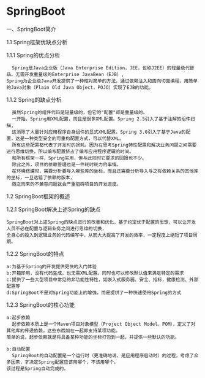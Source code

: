 # SpringBoot

一、SpringBoot简介

  1.1 Spring框架优缺点分析
    
   1.1.1 Spring的优点分析
   
      Spring是Java企业版（Java Enterprise Edition，JEE，也称J2EE）的轻量级代替品。无需开发重量级的Enterprise JavaBean（EJB）,
    Spring为企业级Java开发提供了一种相对简单的方法，通过依赖注入和面向切面编程，用简单的Java对象（Plain Old Java Object，POJO）实现了EJB的功能。
    
   1.1.2 Spring的缺点分析
    
      虽然Spring的组件代码是轻量级的，但它的"配置"却是重量级的。
      一开始，Spring用XML配置，而且是很多XML配置。Spring 2.5引入了基于注解的组件扫描,
      这消除了大量针对应用程序自身组件的显式XML配置。Spring 3.0引入了基于Java的配置，这是一种类型安全的可重构配置方式，可以代替XML。
      所有这些配置都代表了开发时的损耗。因为在思考Spring特性配置和解决业务问题之间需要进行思维切换，所以编写配置挤占了编写应用程序逻辑的时间。
      和所有框架一样，Spring实用，但与此同时它要求的回报也不少。
      除此之外，项目的依赖管理也是一件耗时耗力的事情。
      在环境搭建时，需要分析要导入哪些库的坐标，而且还需要分析导入与之有依赖关系的其他库的坐标，一旦选错了依赖的版本，
      随之而来的不兼容问题就会严重阻碍项目的开发进度。

  1.2 SpringBoot框架的概述
    
   1.2.1 SpringBoot解决上述Spring的缺点
   
    SpringBoot对上述Spring的缺点进行的改善和优化，基于约定优于配置的思想，可以让开发人员不必在配置与逻辑业务之间进行思维的切换，
    全身心的投入到逻辑业务的代码编写中，从而大大提高了开发的效率，一定程度上缩短了项目周期。
    
   1.2.2 SpringBoot的特点
   
    a:为基于Spring的开发提供更快的入门体验
    b:开箱即用，没有代码生成，也无需XML配置。同时也可以修改默认值来满足特定的需求
    c:提供了一些大型项目中常见的非功能性特性，如嵌入式服务器、安全、指标，健康检测、外部配置等
    d:SpringBoot不是对Spring功能上的增强，而是提供了一种快速使用Spring的方式
    
   1.2.3 SpringBoot的核心功能
   
    a:起步依赖
      起步依赖本质上是一个Maven项目对象模型（Project Object Model，POM），定义了对其他库的传递依赖，这些东西加在一起即支持某项功能。
    简单的说，起步依赖就是将具备某种功能的坐标打包到一起，并提供一些默认的功能。

    b:自动配置
      SpringBoot的自动配置是一个运行时（更准确地说，是应用程序启动时）的过程，考虑了众多因素，才决定Spring配置应该用哪个，不该用哪个。
    该过程是Spring自动完成的。









